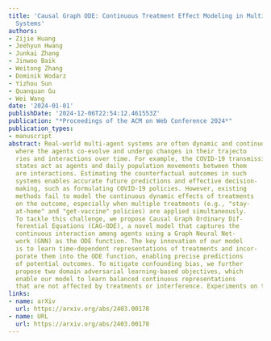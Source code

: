 ```yaml
---
title: 'Causal Graph ODE: Continuous Treatment Effect Modeling in Multi-agent Dynamical
  Systems'
authors:
- Zijie Huang
- Jeehyun Hwang
- Junkai Zhang
- Jinwoo Baik
- Weitong Zhang
- Dominik Wodarz
- Yizhou Sun
- Quanquan Gu
- Wei Wang
date: '2024-01-01'
publishDate: '2024-12-06T22:54:12.461553Z'
publication: "*Proceedings of the ACM on Web Conference 2024*"
publication_types:
- manuscript
abstract: Real-world multi-agent systems are often dynamic and continuous,
  where the agents co-evolve and undergo changes in their trajecto
  ries and interactions over time. For example, the COVID-19 transmission in the U.S. can be viewed as a multi-agent system, where
  states act as agents and daily population movements between them
  are interactions. Estimating the counterfactual outcomes in such
  systems enables accurate future predictions and effective decision-
  making, such as formulating COVID-19 policies. However, existing
  methods fail to model the continuous dynamic effects of treatments
  on the outcome, especially when multiple treatments (e.g., "stay-
  at-home" and "get-vaccine" policies) are applied simultaneously.
  To tackle this challenge, we propose Causal Graph Ordinary Dif-
  ferential Equations (CAG-ODE), a novel model that captures the
  continuous interaction among agents using a Graph Neural Net-
  work (GNN) as the ODE function. The key innovation of our model
  is to learn time-dependent representations of treatments and incor-
  porate them into the ODE function, enabling precise predictions
  of potential outcomes. To mitigate confounding bias, we further
  propose two domain adversarial learning-based objectives, which
  enable our model to learn balanced continuous representations
  that are not affected by treatments or interference. Experiments on two datasets (i.e., COVID-19 and tumor growth) demonstrate the superior performance of our proposed model.
links:
- name: arXiv
  url: https://arxiv.org/abs/2403.00178
- name: URL
  url: https://arxiv.org/abs/2403.00178
---
```

